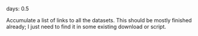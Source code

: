 days: 0.5


Accumulate a list of links to all the datasets.
This should be mostly finished already; I just need
to find it in some existing download or script.
